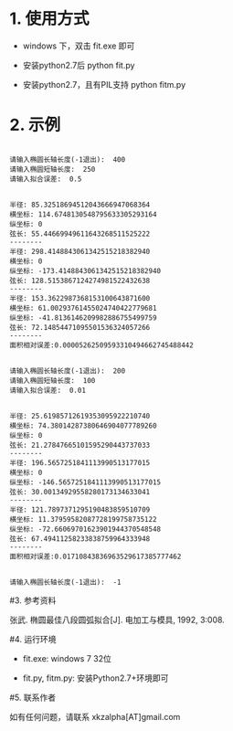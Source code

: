 # 1. 使用方式

* windows 下，双击 fit.exe 即可

* 安装python2.7后
    python fit.py 

* 安装python2.7，且有PIL支持
    python fitm.py

# 2. 示例

```

请输入椭圆长轴长度(-1退出):  400
请输入椭圆短轴长度:  250
请输入拟合误差:  0.5


半径: 85.32518694512043666947068364
横坐标: 114.6748130548795633305293164
纵坐标: 0
弦长: 55.44669949611643268511525222
--------
半径: 298.4148843061342515218382940
横坐标: 0
纵坐标: -173.4148843061342515218382940
弦长: 128.5153867124274981522432638
--------
半径: 153.3622987368153100643871600
横坐标: 61.00293761455024740422779681
纵坐标: -41.8136146209982886755499759
弦长: 72.14854471095501536324057266
--------
面积相对误差:0.00005262509593310494662745488442


请输入椭圆长轴长度(-1退出):  200
请输入椭圆短轴长度:  100
请输入拟合误差:  0.01


半径: 25.61985712619353095922210740
横坐标: 74.38014287380646904077789260
纵坐标: 0
弦长: 21.27847665101595290443737033
--------
半径: 196.5657251841113990513177015
横坐标: 0
纵坐标: -146.5657251841113990513177015
弦长: 30.00134929558280173134633041
--------
半径: 121.7897371295190483859510709
横坐标: 11.37959582087728199758735122
纵坐标: -72.66069701623901944370548548
弦长: 67.49411258233838759964333948
--------
面积相对误差:0.01710843836963529617385777462


请输入椭圆长轴长度(-1退出):  -1

```

#3. 参考资料

张武. 椭圆最佳八段圆弧拟合[J]. 电加工与模具, 1992, 3:008.


#4. 运行环境

* fit.exe: windows 7 32位

* fit.py, fitm.py: 安装Python2.7+环境即可


#5. 联系作者

如有任何问题，请联系 xkzalpha[AT]gmail.com
